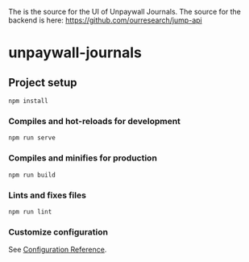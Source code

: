 The is the source for the UI of Unpaywall Journals.
The source for the backend is here:  https://github.com/ourresearch/jump-api

# unpaywall-journals

## Project setup
```
npm install
```

### Compiles and hot-reloads for development
```
npm run serve
```

### Compiles and minifies for production
```
npm run build
```

### Lints and fixes files
```
npm run lint
```

### Customize configuration
See [Configuration Reference](https://cli.vuejs.org/config/).
